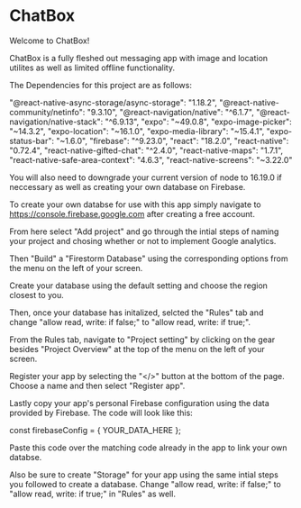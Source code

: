 # ChatBox

Welcome to ChatBox!

ChatBox is a fully fleshed out messaging app with image and location utilites as well as limited offline functionality. 

The Dependencies for this project are as follows:

"@react-native-async-storage/async-storage": "1.18.2",
"@react-native-community/netinfo": "9.3.10",
"@react-navigation/native": "^6.1.7",
"@react-navigation/native-stack": "^6.9.13",
"expo": "~49.0.8",
"expo-image-picker": "~14.3.2",
"expo-location": "~16.1.0",
"expo-media-library": "~15.4.1",
"expo-status-bar": "~1.6.0",
"firebase": "^9.23.0",
"react": "18.2.0",
"react-native": "0.72.4",
"react-native-gifted-chat": "^2.4.0",
"react-native-maps": "1.7.1",
"react-native-safe-area-context": "4.6.3",
"react-native-screens": "~3.22.0"

You will also need to downgrade your current version of node to 16.19.0 if neccessary as well as creating your own database on Firebase.

To create your own databse for use with this app simply navigate to https://console.firebase.google.com after creating a free account.

From here select "Add project" and go through the intial steps of naming your project and chosing whether or not to implement Google analytics.

Then "Build" a "Firestorm Database" using the corresponding options from the menu on the left of your screen. 

Create your database using the default setting and choose the region closest to you.

Then, once your database has initalized, selcted the "Rules" tab and change "allow read, write: if false;" to "allow read, write: if true;".

From the Rules tab, navigate to "Project setting" by clicking on the gear besides "Project Overview" at the top of the menu on the left of your screen.

Register your app by selecting the "</>" button at the bottom of the page. Choose a name and then select "Register app".

Lastly copy your app's personal Firebase configuration using the data provided by Firebase. The code will look like this:

const firebaseConfig = {
  YOUR_DATA_HERE
};

Paste this code over the matching code already in the app to link your own databse.

Also be sure to create "Storage" for your app using the same intial steps you followed to create a database. Change "allow read, write: if false;" to "allow read, write: if true;" in "Rules" as well.


